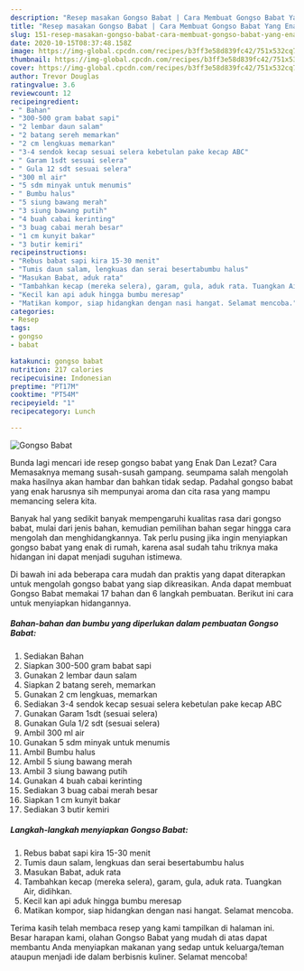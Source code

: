 ```yaml
---
description: "Resep masakan Gongso Babat | Cara Membuat Gongso Babat Yang Enak dan Simpel"
title: "Resep masakan Gongso Babat | Cara Membuat Gongso Babat Yang Enak dan Simpel"
slug: 151-resep-masakan-gongso-babat-cara-membuat-gongso-babat-yang-enak-dan-simpel
date: 2020-10-15T08:37:48.158Z
image: https://img-global.cpcdn.com/recipes/b3ff3e58d839fc42/751x532cq70/gongso-babat-foto-resep-utama.jpg
thumbnail: https://img-global.cpcdn.com/recipes/b3ff3e58d839fc42/751x532cq70/gongso-babat-foto-resep-utama.jpg
cover: https://img-global.cpcdn.com/recipes/b3ff3e58d839fc42/751x532cq70/gongso-babat-foto-resep-utama.jpg
author: Trevor Douglas
ratingvalue: 3.6
reviewcount: 12
recipeingredient:
- " Bahan"
- "300-500 gram babat sapi"
- "2 lembar daun salam"
- "2 batang sereh memarkan"
- "2 cm lengkuas memarkan"
- "3-4 sendok kecap sesuai selera kebetulan pake kecap ABC"
- " Garam 1sdt sesuai selera"
- " Gula 12 sdt sesuai selera"
- "300 ml air"
- "5 sdm minyak untuk menumis"
- " Bumbu halus"
- "5 siung bawang merah"
- "3 siung bawang putih"
- "4 buah cabai kerinting"
- "3 buag cabai merah besar"
- "1 cm kunyit bakar"
- "3 butir kemiri"
recipeinstructions:
- "Rebus babat sapi kira 15-30 menit"
- "Tumis daun salam, lengkuas dan serai besertabumbu halus"
- "Masukan Babat, aduk rata"
- "Tambahkan kecap (mereka selera), garam, gula, aduk rata. Tuangkan Air, didihkan."
- "Kecil kan api aduk hingga bumbu meresap"
- "Matikan kompor, siap hidangkan dengan nasi hangat. Selamat mencoba."
categories:
- Resep
tags:
- gongso
- babat

katakunci: gongso babat 
nutrition: 217 calories
recipecuisine: Indonesian
preptime: "PT17M"
cooktime: "PT54M"
recipeyield: "1"
recipecategory: Lunch

---
```



![Gongso Babat](https://img-global.cpcdn.com/recipes/b3ff3e58d839fc42/751x532cq70/gongso-babat-foto-resep-utama.jpg)

Bunda lagi mencari ide resep gongso babat yang Enak Dan Lezat? Cara Memasaknya memang susah-susah gampang. seumpama salah mengolah maka hasilnya akan hambar dan bahkan tidak sedap. Padahal gongso babat yang enak harusnya sih mempunyai aroma dan cita rasa yang mampu memancing selera kita.



Banyak hal yang sedikit banyak mempengaruhi kualitas rasa dari gongso babat, mulai dari jenis bahan, kemudian pemilihan bahan segar hingga cara mengolah dan menghidangkannya. Tak perlu pusing jika ingin menyiapkan gongso babat yang enak di rumah, karena asal sudah tahu triknya maka hidangan ini dapat menjadi suguhan istimewa.


Di bawah ini ada beberapa cara mudah dan praktis yang dapat diterapkan untuk mengolah gongso babat yang siap dikreasikan. Anda dapat membuat Gongso Babat memakai 17 bahan dan 6 langkah pembuatan. Berikut ini cara untuk menyiapkan hidangannya.

<!--inarticleads1-->

##### Bahan-bahan dan bumbu yang diperlukan dalam pembuatan Gongso Babat:

1. Sediakan  Bahan
1. Siapkan 300-500 gram babat sapi
1. Gunakan 2 lembar daun salam
1. Siapkan 2 batang sereh, memarkan
1. Gunakan 2 cm lengkuas, memarkan
1. Sediakan 3-4 sendok kecap sesuai selera kebetulan pake kecap ABC
1. Gunakan  Garam 1sdt (sesuai selera)
1. Gunakan  Gula 1/2 sdt (sesuai selera)
1. Ambil 300 ml air
1. Gunakan 5 sdm minyak untuk menumis
1. Ambil  Bumbu halus
1. Ambil 5 siung bawang merah
1. Ambil 3 siung bawang putih
1. Gunakan 4 buah cabai kerinting
1. Sediakan 3 buag cabai merah besar
1. Siapkan 1 cm kunyit bakar
1. Sediakan 3 butir kemiri




<!--inarticleads2-->

##### Langkah-langkah menyiapkan Gongso Babat:

1. Rebus babat sapi kira 15-30 menit
1. Tumis daun salam, lengkuas dan serai besertabumbu halus
1. Masukan Babat, aduk rata
1. Tambahkan kecap (mereka selera), garam, gula, aduk rata. Tuangkan Air, didihkan.
1. Kecil kan api aduk hingga bumbu meresap
1. Matikan kompor, siap hidangkan dengan nasi hangat. Selamat mencoba.




Terima kasih telah membaca resep yang kami tampilkan di halaman ini. Besar harapan kami, olahan Gongso Babat yang mudah di atas dapat membantu Anda menyiapkan makanan yang sedap untuk keluarga/teman ataupun menjadi ide dalam berbisnis kuliner. Selamat mencoba!
